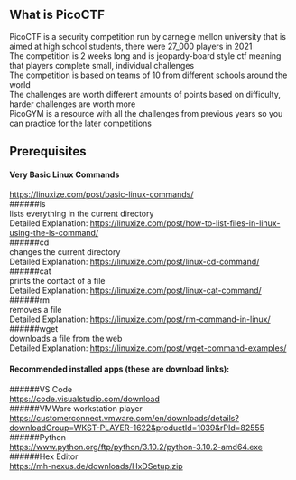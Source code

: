 ## What is PicoCTF
  PicoCTF is a security competition run by carnegie mellon university that is aimed at high school students, there were 27_000 players in 2021  
  The competition is 2 weeks long and is jeopardy-board style ctf meaning that players complete small, individual challenges  
  The competition is based on teams of 10 from different schools around the world  
  The challenges are worth different amounts of points based on difficulty, harder challenges are worth more  
  PicoGYM is a resource with all the challenges from previous years so you can practice for the later competitions  

## Prerequisites
  
  #### Very Basic Linux Commands
  https://linuxize.com/post/basic-linux-commands/  
  ######ls  
    lists everything in the current directory  
    Detailed Explanation: https://linuxize.com/post/how-to-list-files-in-linux-using-the-ls-command/  
  ######cd  
    changes the current directory  
    Detailed Explanation: https://linuxize.com/post/linux-cd-command/  
  ######cat  
    prints the contact of a file  
    Detailed Explanation: https://linuxize.com/post/linux-cat-command/  
  ######rm  
    removes a file  
    Detailed Explanation: https://linuxize.com/post/rm-command-in-linux/  
  ######wget  
    downloads a file from the web  
    Detailed Explanation: https://linuxize.com/post/wget-command-examples/  
      
  #### Recommended installed apps (these are download links):  
  ######VS Code  
    https://code.visualstudio.com/download  
  ######VMWare workstation player  
    https://customerconnect.vmware.com/en/downloads/details?downloadGroup=WKST-PLAYER-1622&productId=1039&rPId=82555  
  ######Python  
    https://www.python.org/ftp/python/3.10.2/python-3.10.2-amd64.exe  
  ######Hex Editor  
    https://mh-nexus.de/downloads/HxDSetup.zip  
    
